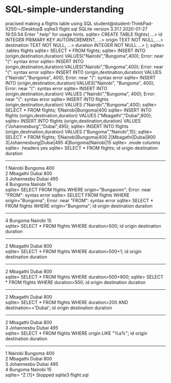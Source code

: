 # SQL-simple-understanding
pracised making a flights table using SQL
student@student-ThinkPad-X250:~/Desktop$ sqlite3 flight.sql
SQLite version 3.31.1 2020-01-27 19:55:54
Enter ".help" for usage hints.
sqlite> CREATE TABLE flights(
   ...>   id INTEGER PRIMARY KEY AUTOINCREMENT,
   ...>   origin TEXT NOT NULL,
   ...>   destination TEXT NOT NULL,
   ...>   duration INTEGER NOT NULL
   ...> );
sqlite> .tables
flights
sqlite> SELECT * FROM flights;
sqlite> INSERT INTO (origin,destination,duration) VALUES("Nairobi","Bungoma",400);
Error: near "(": syntax error
sqlite> INSERT INTO (origin,destination,duration):VALUES("Nairobi","Bungoma",400);
Error: near "(": syntax error
sqlite> INSERT INTO (origin,destination,duration) VALUES ("Nairobi","Bungoma", 400);
Error: near "(": syntax error
sqlite> INSERT INTO (origin,destination,duration):VALUES("Nairobi", "Bungoma", 400);
Error: near "(": syntax error
sqlite> INSERT INTO (origin,destination,duration) VALUES ("Nairobi","Bungoma", 400);
Error: near "(": syntax error
sqlite> INSERT INTO flights (origin,destination,duration) VALUES ("Nairobi","Bungoma",400);
sqlite> SELECT * FROM flights;
1|Nairobi|Bungoma|400
sqlite> INSERT INTO flights (origin,destination,duration) VALUES ("Mbagathi","Dubai",800);
sqlite> INSERT INTO flights (origin,destination,duration) VALUES ("Johannesburg","Dubai",495);
sqlite> INSERT INTO flights (origin,destination,duration) VALUES ("Bungoma","Nairobi",15);
sqlite> SELECT * FROM flights;
1|Nairobi|Bungoma|400
2|Mbagathi|Dubai|800
3|Johannesburg|Dubai|495
4|Bungoma|Nairobi|15
sqlite> .mode columns
sqlite> .headers yes
sqlite> SELECT * FROM flights;
id          origin      destination  duration  
----------  ----------  -----------  ----------
1           Nairobi     Bungoma      400       
2           Mbagathi    Dubai        800       
3           Johannesbu  Dubai        495       
4           Bungoma     Nairobi      15        
sqlite> SELECT FROM flights WHERE origin="Bungaonm";
Error: near "FROM": syntax error
sqlite> SELECT FROM flights WHERE origin="Bungoma";
Error: near "FROM": syntax error
sqlite> SELECT * FROM flights WHERE origin="Bungoma";
id          origin      destination  duration  
----------  ----------  -----------  ----------
4           Bungoma     Nairobi      15        
sqlite> SELECT * FROM flights WHERE duration>500;
id          origin      destination  duration  
----------  ----------  -----------  ----------
2           Mbagathi    Dubai        800       
sqlite> SELECT * FROM flights WHERE duration>500+1;
id          origin      destination  duration  
----------  ----------  -----------  ----------
2           Mbagathi    Dubai        800       
sqlite> SELECT * FROM flights WHERE duration>500+800;
sqlite> SELECT * FROM flights WHERE duration>500;
id          origin      destination  duration  
----------  ----------  -----------  ----------
2           Mbagathi    Dubai        800       
sqlite> SELECT * FROM flights WHERE duration>200 AND destination=='Dubai';
id          origin      destination  duration  
----------  ----------  -----------  ----------
2           Mbagathi    Dubai        800       
3           Johannesbu  Dubai        495       
sqlite> SELECT * FROM flights WHERE origin LIKE "%a%";
id          origin      destination  duration  
----------  ----------  -----------  ----------
1           Nairobi     Bungoma      400       
2           Mbagathi    Dubai        800       
3           Johannesbu  Dubai        495       
4           Bungoma     Nairobi      15        
sqlite> ^Z
[1]+  Stopped                 sqlite3 flight.sql
